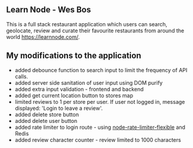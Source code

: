 ## Learn Node - Wes Bos

This is a full stack restaurant application which users can search, geolocate, review and curate their favourite restaurants from around the world https://learnnode.com/.

## My modifications to the application
- added debounce function to search input to limit the frequency of API calls. 
- added server side sanitation of user input using DOM purify
- added extra input validation - frontend and backend
- added get current location button to stores map
- limited reviews to 1 per store per user. If user not logged in, message displayed: 'Login to leave a review'.
- added delete store button
- added delete user button
- added rate limiter to login route - using [node-rate-limiter-flexible](https://www.npmjs.com/package/rate-limiter-flexible) and Redis
- added review character counter - review limited to 1000 characters
